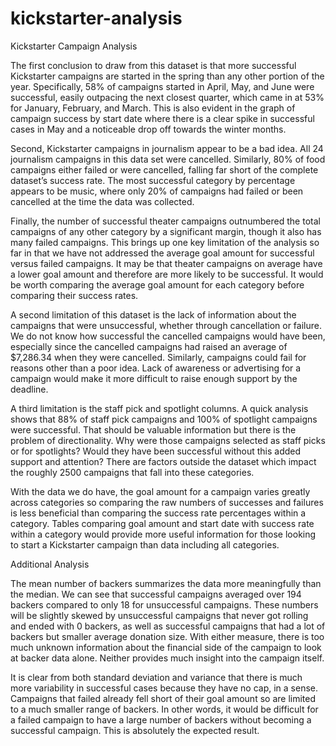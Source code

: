 # kickstarter-analysis

Kickstarter Campaign Analysis	

The first conclusion to draw from this dataset is that more successful Kickstarter campaigns are started in the spring than any other portion of the year. Specifically, 58% of campaigns started in April, May, and June were successful, easily outpacing the next closest quarter, which came in at 53% for January, February, and March. This is also evident in the graph of campaign success by start date where there is a clear spike in successful cases in May and a noticeable drop off towards the winter months.

Second, Kickstarter campaigns in journalism appear to be a bad idea. All 24 journalism campaigns in this data set were cancelled. Similarly, 80% of food campaigns either failed or were cancelled, falling far short of the complete dataset’s success rate. The most successful category by percentage appears to be music, where only 20% of campaigns had failed or been cancelled at the time the data was collected.

Finally, the number of successful theater campaigns outnumbered the total campaigns of any other category by a significant margin, though it also has many failed campaigns. This brings up one key limitation of the analysis so far in that we have not addressed the average goal amount for successful versus failed campaigns. It may be that theater campaigns on average have a lower goal amount and therefore are more likely to be successful. It would be worth comparing the average goal amount for each category before comparing their success rates.

A second limitation of this dataset is the lack of information about the campaigns that were unsuccessful, whether through cancellation or failure. We do not know how successful the cancelled campaigns would have been, especially since the cancelled campaigns had raised an average of $7,286.34 when they were cancelled. Similarly, campaigns could fail for reasons other than a poor idea. Lack of awareness or advertising for a campaign would make it more difficult to raise enough support by the deadline. 

A third limitation is the staff pick and spotlight columns. A quick analysis shows that 88% of staff pick campaigns and 100% of spotlight campaigns were successful. That should be valuable information but there is the problem of directionality. Why were those campaigns selected as staff picks or for spotlights? Would they have been successful without this added support and attention? There are factors outside the dataset which impact the roughly 2500 campaigns that fall into these categories.

With the data we do have, the goal amount for a campaign varies greatly across categories so comparing the raw numbers of successes and failures is less beneficial than comparing the success rate percentages within a category. Tables comparing goal amount and start date with success rate within a category would provide more useful information for those looking to start a Kickstarter campaign than data including all categories.


Additional Analysis

The mean number of backers summarizes the data more meaningfully than the median. We can see that successful campaigns averaged over 194 backers compared to only 18 for unsuccessful campaigns. These numbers will be slightly skewed by unsuccessful campaigns that never got rolling and ended with 0 backers, as well as successful campaigns that had a lot of backers but smaller average donation size. With either measure, there is too much unknown information about the financial side of the campaign to look at backer data alone. Neither provides much insight into the campaign itself.

It is clear from both standard deviation and variance that there is much more variability in successful cases because they have no cap, in a sense. Campaigns that failed already fell short of their goal amount so are limited to a much smaller range of backers. In other words, it would be difficult for a failed campaign to have a large number of backers without becoming a successful campaign. This is absolutely the expected result.